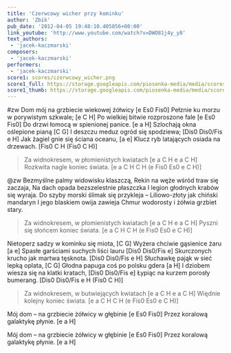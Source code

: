 ```yaml
---
title: 'Czerwcowy wicher przy kominku'
author: 'Zbik'
pub_date: '2012-04-05 19:48:10.405856+00:00'
link_youtube: 'http://www.youtube.com/watch?v=DWO81j4y_y8'
text_authors:
 - 'jacek-kaczmarski'
composers:
 - 'jacek-kaczmarski'
performers:
 - 'jacek-kaczmarski'
score1: scores/czerwcowy_wicher.png
score1_full: https://storage.googleapis.com/piosenka-media/media/scores/czerwcowy_wicher.png
score1_thumb: https://storage.googleapis.com/piosenka-media/media/scores/czerwcowy_wicher.png.180x0_q85_upscale.jpg
---
```


#zw
Dom mój na grzbiecie wiekowej żółwicy [e Es0 Fis0]
Pełznie ku morzu w porywistym szkwale; [e C H]
Po wielkiej bitwie rozproszone fale [e Es0 Fis0]
Do drzwi łomocą w spienionej panice. [e a H]
Szlochają okna oślepione pianą [C G]
I deszczu meduz ogród się spodziewa; [Dis0 Dis0/Fis e H]
Jak żagiel gnie się ściana oceanu, [a e]
Klucz ryb latających osiada na drzewach. [Fis0 C H (Fis0 C H)]

>Za widnokresem, w płomienistych kwiatach [e a C H e a C H]
>Rozkwita nagle koniec świata. [e a C H C H (e Fis0 Es0 e C H)]

@zw
Bezmyślne palmy widowisku klaszczą,
Rekin na węże wśród traw się zaczaja,
Na dach opada bezszelestnie płaszczka
I legion głodnych krabów się wyraja.
Do szyby morski ślimak się przykleja –
Liliowo-złoty jak chiński mandaryn
I jego blaskiem owija zawieja
Chmur wodorosty i żółwia grzbiet stary.

>Za widnokresem, w płomienistych kwiatach [e a C H e a C H]
>Pyszni się słońcem koniec świata. [e a C H C H (e Fis0 Es0 e C H)]

Nietoperz sadzy w kominku się miota, [C G]
Wyżera chciwie gąsienice żaru [a e]
Spasłe garściami suchych liści lauru [Dis0 Dis0/Fis e]
Skurczonych krucho jak martwa tęsknota. [Dis0 Dis0/Fis e H]
Słuchawkę pająk w sieć lepką oplata, [C G]
Głodna papuga coś po polsku gdera [a H]
I dziobem wiesza się na klatki kratach, [Dis0 Dis0/Fis e]
Łypiąc na kurzem porosły bumerang. [Dis0 Dis0/Fis e H (Fis0 C H)]

>Za widnokresem, w butwiejących kwiatach  [e a C H e a C H]
>Więdnie kolejny koniec świata. [e a C H C H (e Fis0 Es0 e C H)]

Mój dom – na grzbiecie żółwicy w głębinie [e Es0 Fis0]
Przez koralową galaktykę płynie. [e a H]

Mój dom – na grzbiecie żółwicy w głębinie [e Es0 Fis0]
Przez koralową galaktykę płynie. [e a H]